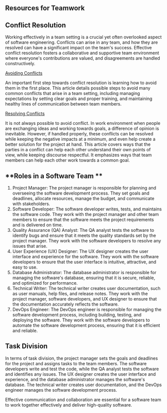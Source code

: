 ## Resources for Teamwork


## Conflict Resolution

Working effectively in a team setting is a crucial yet often overlooked aspect of software engineering. Conflicts can arise in any team, and how they are resolved can have a significant impact on the team's success. Effective conflict resolution fosters a collaborative and supportive team environment where everyone's contributions are valued, and disagreements are handled constructively.

[Avoiding Conflicts](https://dev.to/codesphere/resolving-conflicts-within-your-dev-team-1hfh)

An important first step towards conflict resolution is learning how to avoid them in the first place. This article details possible steps to avoid many common conflicts that arise in a team setting, including managing expectations by setting clear goals and proper training, and maintaining healthy lines of communication between team members.

[Resolving Conflicts](https://ca.indeed.com/career-advice/career-development/conflict-resolution-at-work)

It is not always possible to avoid conflict. In work environment when people are exchanging ideas and working towards goals, a difference of opinion is inevitable. However, if handled properly, these conflicts can be resolved while keeping the negative impacts at a minimum, and even help create a better solution for the project at hand. This article covers ways that the parties in a conflict can help each other understand their own points of view, while keeping discourse respectful. It emphasizes ways that team members can help each other work towards a common goal.





## **Roles in a Software Team **

1. Project Manager: The project manager is responsible for planning and overseeing the software development process. They set goals and deadlines, allocate resources, manage the budget, and communicate with stakeholders.
2. Software Developer: The software developer writes, tests, and maintains the software code. They work with the project manager and other team members to ensure that the software meets the project requirements and is delivered on time.
3. Quality Assurance (QA) Analyst: The QA analyst tests the software to identify bugs and ensure that it meets the quality standards set by the project manager. They work with the software developers to resolve any issues that arise.
4. User Experience (UX) Designer: The UX designer creates the user interface and experience for the software. They work with the software developers to ensure that the user interface is intuitive, attractive, and easy to use.
5. Database Administrator: The database administrator is responsible for managing the software's database, ensuring that it is secure, reliable, and optimized for performance.
6. Technical Writer: The technical writer creates user documentation, such as user manuals, help files, and release notes. They work with the project manager, software developers, and UX designer to ensure that the documentation accurately reflects the software.
7. DevOps Engineer: The DevOps engineer is responsible for managing the software development process, including building, testing, and deploying the software. They work with the software developers to automate the software development process, ensuring that it is efficient and reliable.



## Task Division

In terms of task division, the project manager sets the goals and deadlines for the project and assigns tasks to the team members. The software developers write and test the code, while the QA analyst tests the software and identifies any issues. The UX designer creates the user interface and experience, and the database administrator manages the software's database. The technical writer creates user documentation, and the DevOps engineer manages the software development process.

Effective communication and collaboration are essential for a software team to work together effectively and deliver high-quality software.
